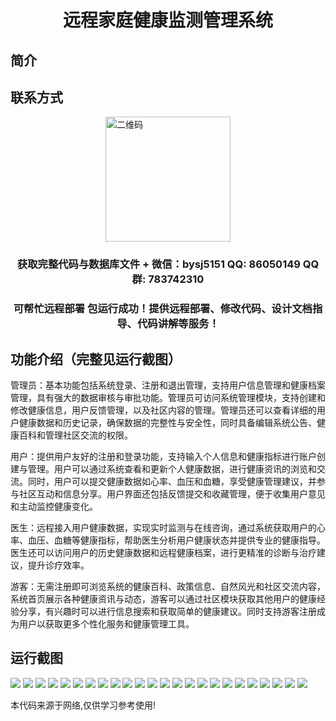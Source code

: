 <p><h1 align="center">远程家庭健康监测管理系统</h1></p>

## 简介

## 联系方式
<img src="https://bs-1329754181.cos.ap-shanghai.myqcloud.com/wx.jpg" alt="二维码" style="display: block; margin: 0 auto;" width="200px">
<p><h3 align="center">获取完整代码与数据库文件 + 微信：bysj5151 QQ: 86050149 QQ群: 783742310</h3></p>
<p><h3 align="center">可帮忙远程部署 包运行成功！提供远程部署、修改代码、设计文档指导、代码讲解等服务！</h3></p>

## 功能介绍（完整见运行截图）
管理员：基本功能包括系统登录、注册和退出管理，支持用户信息管理和健康档案管理，具有强大的数据审核与审批功能。管理员可访问系统管理模块，支持创建和修改健康信息，用户反馈管理，以及社区内容的管理。管理员还可以查看详细的用户健康数据和历史记录，确保数据的完整性与安全性，同时具备编辑系统公告、健康百科和管理社区交流的权限。

用户：提供用户友好的注册和登录功能，支持输入个人信息和健康指标进行账户创建与管理。用户可以通过系统查看和更新个人健康数据，进行健康资讯的浏览和交流。同时，用户可以提交健康数据如心率、血压和血糖，享受健康管理建议，并参与社区互动和信息分享。用户界面还包括反馈提交和收藏管理，便于收集用户意见和主动监控健康变化。

医生：远程接入用户健康数据，实现实时监测与在线咨询，通过系统获取用户的心率、血压、血糖等健康指标，帮助医生分析用户健康状态并提供专业的健康指导。医生还可以访问用户的历史健康数据和远程健康档案，进行更精准的诊断与治疗建议，提升诊疗效率。

游客：无需注册即可浏览系统的健康百科、政策信息、自然风光和社区交流内容，系统首页展示各种健康资讯与动态，游客可以通过社区模块获取其他用户的健康经验分享，有兴趣时可以进行信息搜索和获取简单的健康建议。同时支持游客注册成为用户以获取更多个性化服务和健康管理工具。


## 运行截图
![](https://bs-1329754181.cos.ap-shanghai.myqcloud.com/ssm/RemoteHomeHealthMonitoringSystem/img/001.jpg)
![](https://bs-1329754181.cos.ap-shanghai.myqcloud.com/ssm/RemoteHomeHealthMonitoringSystem/img/002.jpg)
![](https://bs-1329754181.cos.ap-shanghai.myqcloud.com/ssm/RemoteHomeHealthMonitoringSystem/img/003.jpg)
![](https://bs-1329754181.cos.ap-shanghai.myqcloud.com/ssm/RemoteHomeHealthMonitoringSystem/img/004.jpg)
![](https://bs-1329754181.cos.ap-shanghai.myqcloud.com/ssm/RemoteHomeHealthMonitoringSystem/img/005.jpg)
![](https://bs-1329754181.cos.ap-shanghai.myqcloud.com/ssm/RemoteHomeHealthMonitoringSystem/img/006.jpg)
![](https://bs-1329754181.cos.ap-shanghai.myqcloud.com/ssm/RemoteHomeHealthMonitoringSystem/img/007.jpg)
![](https://bs-1329754181.cos.ap-shanghai.myqcloud.com/ssm/RemoteHomeHealthMonitoringSystem/img/008.jpg)
![](https://bs-1329754181.cos.ap-shanghai.myqcloud.com/ssm/RemoteHomeHealthMonitoringSystem/img/009.jpg)
![](https://bs-1329754181.cos.ap-shanghai.myqcloud.com/ssm/RemoteHomeHealthMonitoringSystem/img/010.jpg)
![](https://bs-1329754181.cos.ap-shanghai.myqcloud.com/ssm/RemoteHomeHealthMonitoringSystem/img/011.jpg)
![](https://bs-1329754181.cos.ap-shanghai.myqcloud.com/ssm/RemoteHomeHealthMonitoringSystem/img/012.jpg)
![](https://bs-1329754181.cos.ap-shanghai.myqcloud.com/ssm/RemoteHomeHealthMonitoringSystem/img/013.jpg)
![](https://bs-1329754181.cos.ap-shanghai.myqcloud.com/ssm/RemoteHomeHealthMonitoringSystem/img/014.jpg)
![](https://bs-1329754181.cos.ap-shanghai.myqcloud.com/ssm/RemoteHomeHealthMonitoringSystem/img/015.jpg)
![](https://bs-1329754181.cos.ap-shanghai.myqcloud.com/ssm/RemoteHomeHealthMonitoringSystem/img/016.jpg)
![](https://bs-1329754181.cos.ap-shanghai.myqcloud.com/ssm/RemoteHomeHealthMonitoringSystem/img/017.jpg)
![](https://bs-1329754181.cos.ap-shanghai.myqcloud.com/ssm/RemoteHomeHealthMonitoringSystem/img/018.jpg)
![](https://bs-1329754181.cos.ap-shanghai.myqcloud.com/ssm/RemoteHomeHealthMonitoringSystem/img/019.jpg)
![](https://bs-1329754181.cos.ap-shanghai.myqcloud.com/ssm/RemoteHomeHealthMonitoringSystem/img/020.jpg)
![](https://bs-1329754181.cos.ap-shanghai.myqcloud.com/ssm/RemoteHomeHealthMonitoringSystem/img/021.jpg)
![](https://bs-1329754181.cos.ap-shanghai.myqcloud.com/ssm/RemoteHomeHealthMonitoringSystem/img/022.jpg)
![](https://bs-1329754181.cos.ap-shanghai.myqcloud.com/ssm/RemoteHomeHealthMonitoringSystem/img/023.jpg)
![](https://bs-1329754181.cos.ap-shanghai.myqcloud.com/ssm/RemoteHomeHealthMonitoringSystem/img/024.jpg)

<p>本代码来源于网络,仅供学习参考使用!</p>
